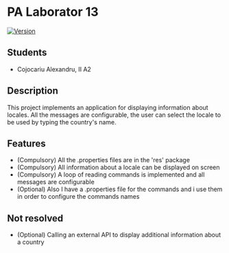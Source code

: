 

# PA Laborator 13

[![Version](https://badge.fury.io/gh/tterb%2FHyde.svg)](https://badge.fury.io/gh/tterb%2FHyde)

## Students

  - Cojocariu Alexandru, II A2

## Description

This project implements an application for displaying information about locales. All the messages are configurable, the user can select the locale to be used by typing the country's name.

## Features

  - (Compulsory) All the .properties files are in the 'res' package
  - (Compulsory) All information about a locale can be displayed on screen
  - (Compulsory) A loop of reading commands is implemented and all messages are configurable
  - (Optional) Also I have a .properties file for the commands and i use them in order to configure the commands names
## Not resolved

  - (Optional) Calling an external API to display additional information about a country
  
